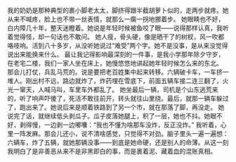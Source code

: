 我的奶奶是那种典型的裹小脚老太太，脚挤得跟半截胡萝卜似的，走两步就疼。她从来不喊疼，脸上也不带一丝表情，就那么一瘸一拐地挪着步。
她眼睛也不好，白内障几十年，整天迷瞪着。她说是年轻时候被鱼咬了眼——说得那样认真，我听着觉得怪，却一句话也不敢问。
她人瘦，骨头硬，像是晒干了的树杈，风一吹都咯吱响。活到八十多岁，从没听她说过“难受”两个字。她不是没事，是从来没觉得说出来能换来什么。
最让我记得影响最深刻的一件事，是我小学那年除夕守岁，在老宅二楼，我们一家人坐在床上，她慢悠悠地讲起她年轻时候怎么来的东北。
那会儿打仗，兵乱马荒的。说是要把老百姓集中起来转移。六辆破卡车，一车挤一堆人。刚出村不远，路边就炸了，炸药埋在雪底下，前面五辆车接二连三翻了，火光一窜天，人喊马叫，车里车外都乱了。
她坐最后一辆，司机是个山东逃荒来的，听了响声吓傻了，死活不敢往前开，转头就往山里绕。最后，就那一辆车躲过了，跑出来了。她说后来是顺着铁路到了另一个市，就在那落了脚，再没走。
她说完了话，就继续低头剥瓜子。瓜子皮落她腿上，积了一层，她也不抖。她眼不好，剥得慢，一边剥一边嘟囔：“我也不懂为啥那车没炸，反正没炸。”
我听着，心里一阵发麻。那会儿还小，说不清啥感觉，只觉得不对劲。脑子里头一遍一遍想：六辆车，炸了五辆，就她那辆没事——到底是她命硬，还是别人的命薄。从这一刻我明白了是非善恶从来不是非黑即白的事，而是裹着泥、藏着血的混账真相。